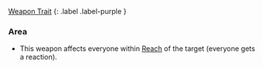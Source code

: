 
[Weapon Trait](Game/Core/Weapon-Traits)
{: .label .label-purple }

### Area
* This weapon affects everyone within [Reach](Movement#Reach) of the target (everyone gets a reaction).